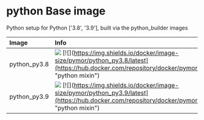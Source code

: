 
# python Base image

Python setup for Python ['3.8', '3.9'], built via the python_builder images

| Image  | Info |
| :----- | :--- |
| python_py3.8 | [![](https://img.shields.io/docker/pulls/pymor/python_py3.8.svg)](https://hub.docker.com/repository/docker/pymor/python_py3.8 "python mixin") [![](https://img.shields.io/docker/image-size/pymor/python_py3.8/latest](https://hub.docker.com/repository/docker/pymor/python_py3.8 "python mixin")|
| python_py3.9 | [![](https://img.shields.io/docker/pulls/pymor/python_py3.9.svg)](https://hub.docker.com/repository/docker/pymor/python_py3.9 "python mixin") [![](https://img.shields.io/docker/image-size/pymor/python_py3.9/latest](https://hub.docker.com/repository/docker/pymor/python_py3.9 "python mixin")|
